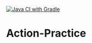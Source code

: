 [![Java CI with Gradle](https://github.com/sepang-pang/Action-Practice/actions/workflows/gradle.yml/badge.svg)](https://github.com/sepang-pang/Action-Practice/actions/workflows/gradle.yml)

# Action-Practice
